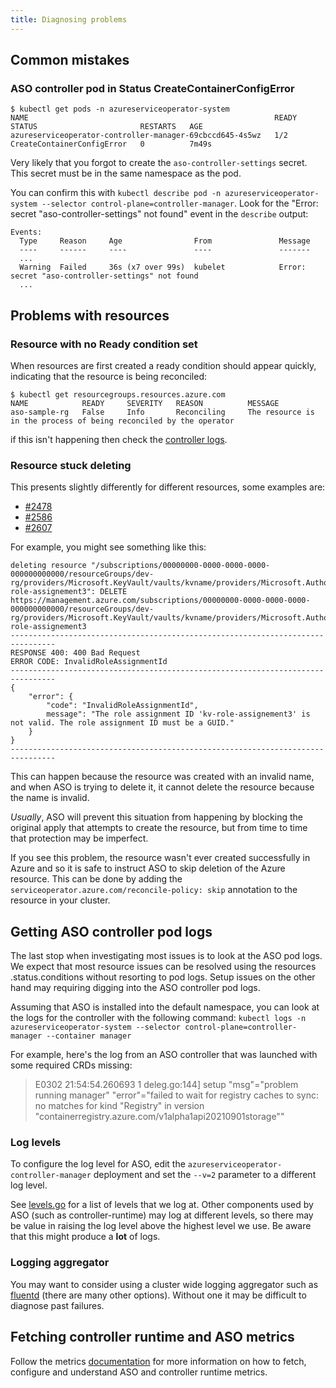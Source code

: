 ```yaml
---
title: Diagnosing problems
---
```

## Common mistakes

### ASO controller pod in Status CreateContainerConfigError
```
$ kubectl get pods -n azureserviceoperator-system
NAME                                                       READY   STATUS                       RESTARTS   AGE
azureserviceoperator-controller-manager-69cbccd645-4s5wz   1/2     CreateContainerConfigError   0          7m49s
```

Very likely that you forgot to create the `aso-controller-settings` secret. This secret must be in
the same namespace as the pod. 

You can confirm this with `kubectl describe pod -n azureserviceoperator-system --selector control-plane=controller-manager`.
Look for the "Error: secret "aso-controller-settings" not found" event in the `describe` output:

```
Events:
  Type     Reason     Age                From               Message
  ----     ------     ----               ----               -------
  ...
  Warning  Failed     36s (x7 over 99s)  kubelet            Error: secret "aso-controller-settings" not found
  ...
```

## Problems with resources

### Resource with no Ready condition set
When resources are first created a ready condition should appear quickly, indicating that the resource is being reconciled:
```
$ kubectl get resourcegroups.resources.azure.com 
NAME            READY     SEVERITY   REASON          MESSAGE
aso-sample-rg   False     Info       Reconciling     The resource is in the process of being reconciled by the operator   
```
if this isn't happening then check the [controller logs](#getting-aso-controller-pod-logs).

### Resource stuck deleting 

This presents slightly differently for different resources, some examples are:

* [#2478](https://github.com/Azure/azure-service-operator/issues/2478)
* [#2586](https://github.com/Azure/azure-service-operator/issues/2586)
* [#2607](https://github.com/Azure/azure-service-operator/issues/2607)

For example, you might see something like this:
```
deleting resource "/subscriptions/00000000-0000-0000-0000-000000000000/resourceGroups/dev-rg/providers/Microsoft.KeyVault/vaults/kvname/providers/Microsoft.Authorization/roleAssignments/kv-role-assignement3": DELETE https://management.azure.com/subscriptions/00000000-0000-0000-0000-000000000000/resourceGroups/dev-rg/providers/Microsoft.KeyVault/vaults/kvname/providers/Microsoft.Authorization/roleAssignments/kv-role-assignement3
--------------------------------------------------------------------------------
RESPONSE 400: 400 Bad Request
ERROR CODE: InvalidRoleAssignmentId
--------------------------------------------------------------------------------
{
    "error": {
        "code": "InvalidRoleAssignmentId",
        message": "The role assignment ID 'kv-role-assignement3' is not valid. The role assignment ID must be a GUID."
    }
}
--------------------------------------------------------------------------------
```

This can happen because the resource was created with an invalid name, and when ASO is trying to delete it,
it cannot delete the resource because the name is invalid.

_Usually_, ASO will prevent this situation from happening by blocking the original apply that attempts to create the resource, 
but from time to time that protection may be imperfect.

If you see this problem, the resource wasn't ever created successfully in Azure and so it is safe to instruct ASO to 
skip deletion of the Azure resource. This can be done by adding the `serviceoperator.azure.com/reconcile-policy: skip` 
annotation to the resource in your cluster.

## Getting ASO controller pod logs
The last stop when investigating most issues is to look at the ASO pod logs. We expect that
most resource issues can be resolved using the resources .status.conditions without resorting to 
pod logs. Setup issues on the other hand may requiring digging into the ASO controller pod logs.

Assuming that ASO is installed into the default namespace, you can look at the logs for the controller
with the following command: 
`kubectl logs -n azureserviceoperator-system --selector control-plane=controller-manager --container manager`

For example, here's the log from an ASO controller that was launched with some required CRDs missing:
> E0302 21:54:54.260693       1 deleg.go:144] setup "msg"="problem running manager" "error"="failed to wait for registry caches to sync: no matches for kind \"Registry\" in version \"containerregistry.azure.com/v1alpha1api20210901storage\""

### Log levels
To configure the log level for ASO, edit the `azureserviceoperator-controller-manager` deployment and 
set the `--v=2` parameter to a different log level.

See [levels.go](https://github.com/Azure/azure-service-operator/blob/main/v2/internal/logging/levels.go) for a list of levels that we log at. Other components used
by ASO (such as controller-runtime) may log at different levels, so there may be value in raising the log level
above the highest level we use. Be aware that this might produce a **lot** of logs.

### Logging aggregator
You may want to consider using a cluster wide logging aggregator such as [fluentd](https://www.fluentd.org/) (there are many other options).
Without one it may be difficult to diagnose past failures.

## Fetching controller runtime and ASO metrics

Follow the metrics [documentation](https://github.com/Azure/azure-service-operator/blob/main/docs/hugo/content/guide/metrics.md) for more information on how to fetch, configure and understand ASO and controller runtime metrics. 